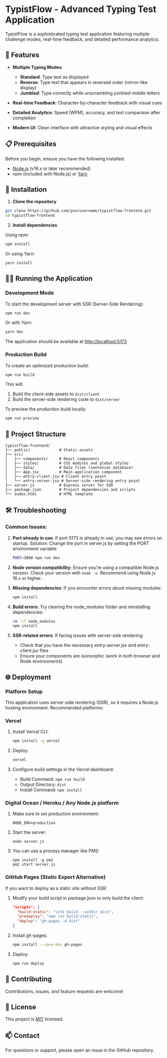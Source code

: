 # TypistFlow - Advanced Typing Test Application

TypistFlow is a sophisticated typing test application featuring multiple challenge modes, real-time feedback, and detailed performance analytics.

## 🚀 Features

- **Multiple Typing Modes**:
  - **Standard**: Type text as displayed
  - **Reverse**: Type text that appears in reversed order (mirror-like display)
  - **Jumbled**: Type correctly while unscrambling jumbled middle letters

- **Real-time Feedback**: Character-by-character feedback with visual cues
- **Detailed Analytics**: Speed (WPM), accuracy, and text comparison after completion
- **Modern UI**: Clean interface with attractive styling and visual effects

## 📋 Prerequisites

Before you begin, ensure you have the following installed:
- [Node.js](https://nodejs.org/) (v16.x or later recommended)
- npm (included with Node.js) or [Yarn](https://yarnpkg.com/)

## 🔧 Installation

1. **Clone the repository**

```bash
git clone https://github.com/yourusername/typistflow-frontend.git
cd typistflow-frontend
```

2. **Install dependencies**

Using npm:
```bash
npm install
```

Or using Yarn:
```bash
yarn install
```

## 🏃‍♂️ Running the Application

### Development Mode

To start the development server with SSR (Server-Side Rendering):

```bash
npm run dev
```

Or with Yarn:
```bash
yarn dev
```

The application should be available at [http://localhost:5173](http://localhost:5173)

### Production Build

To create an optimized production build:

```bash
npm run build
```

This will:
1. Build the client-side assets to `dist/client`
2. Build the server-side rendering code to `dist/server`

To preview the production build locally:

```bash
npm run preview
```

## 📁 Project Structure

```
typistflow-frontend/
├── public/             # Static assets
├── src/
│   ├── components/     # React components
│   ├── styles/         # CSS modules and global styles
│   ├── data/           # Data files (sentences database)
│   ├── App.jsx         # Main application component
│   ├── entry-client.jsx # Client entry point
│   └── entry-server.jsx # Server-side rendering entry point
├── server.js           # Express server for SSR
├── package.json        # Project dependencies and scripts
└── index.html          # HTML template
```

## 🛠️ Troubleshooting

### Common Issues:

1. **Port already in use**: If port 5173 is already in use, you may see errors on startup.
   Solution: Change the port in server.js by setting the PORT environment variable:
   ```bash
   PORT=3000 npm run dev
   ```

2. **Node version compatibility**: Ensure you're using a compatible Node.js version.
   Check your version with `node -v`. Recommend using Node.js 16.x or higher.

3. **Missing dependencies**: If you encounter errors about missing modules:
   ```bash
   npm install
   ```

4. **Build errors**: Try clearing the node_modules folder and reinstalling dependencies:
   ```bash
   rm -rf node_modules
   npm install
   ```

5. **SSR-related errors**: If facing issues with server-side rendering:
   - Check that you have the necessary entry-server.jsx and entry-client.jsx files
   - Ensure your components are isomorphic (work in both browser and Node environments)

## 🌐 Deployment

### Platform Setup

This application uses server-side rendering (SSR), so it requires a Node.js hosting environment. Recommended platforms:

### Vercel

1. Install Vercel CLI:
   ```bash
   npm install -g vercel
   ```

2. Deploy:
   ```bash
   vercel
   ```

3. Configure build settings in the Vercel dashboard:
   - Build Command: `npm run build`
   - Output Directory: `dist`
   - Install Command: `npm install`

### Digital Ocean / Heroku / Any Node.js platform

1. Make sure to set production environment:
   ```
   NODE_ENV=production
   ```

2. Start the server:
   ```
   node server.js
   ```

3. You can use a process manager like PM2:
   ```
   npm install -g pm2
   pm2 start server.js
   ```

### GitHub Pages (Static Export Alternative)

If you want to deploy as a static site without SSR:

1. Modify your build script in package.json to only build the client:
   ```json
   "scripts": {
     "build:static": "vite build --outDir dist",
     "predeploy": "npm run build:static",
     "deploy": "gh-pages -d dist"
   }
   ```

2. Install gh-pages:
   ```bash
   npm install --save-dev gh-pages
   ```

3. Deploy:
   ```bash
   npm run deploy
   ```

## 🤝 Contributing

Contributions, issues, and feature requests are welcome!

## 📄 License

This project is [MIT](LICENSE) licensed.

## 📫 Contact

For questions or support, please open an issue in the GitHub repository. 